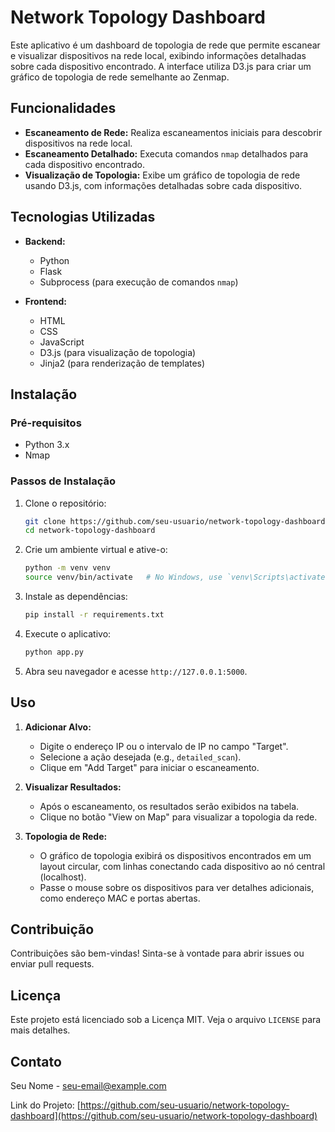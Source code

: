 # Network Topology Dashboard

Este aplicativo é um dashboard de topologia de rede que permite escanear e visualizar dispositivos na rede local, exibindo informações detalhadas sobre cada dispositivo encontrado. A interface utiliza D3.js para criar um gráfico de topologia de rede semelhante ao Zenmap.

## Funcionalidades

- **Escaneamento de Rede:** Realiza escaneamentos iniciais para descobrir dispositivos na rede local.
- **Escaneamento Detalhado:** Executa comandos `nmap` detalhados para cada dispositivo encontrado.
- **Visualização de Topologia:** Exibe um gráfico de topologia de rede usando D3.js, com informações detalhadas sobre cada dispositivo.

## Tecnologias Utilizadas

- **Backend:**
  - Python
  - Flask
  - Subprocess (para execução de comandos `nmap`)

- **Frontend:**
  - HTML
  - CSS
  - JavaScript
  - D3.js (para visualização de topologia)
  - Jinja2 (para renderização de templates)

## Instalação

### Pré-requisitos

- Python 3.x
- Nmap

### Passos de Instalação

1. Clone o repositório:
    ```sh
    git clone https://github.com/seu-usuario/network-topology-dashboard.git
    cd network-topology-dashboard
    ```

2. Crie um ambiente virtual e ative-o:
    ```sh
    python -m venv venv
    source venv/bin/activate   # No Windows, use `venv\Scripts\activate`
    ```

3. Instale as dependências:
    ```sh
    pip install -r requirements.txt
    ```

4. Execute o aplicativo:
    ```sh
    python app.py
    ```

5. Abra seu navegador e acesse `http://127.0.0.1:5000`.

## Uso

1. **Adicionar Alvo:**
   - Digite o endereço IP ou o intervalo de IP no campo "Target".
   - Selecione a ação desejada (e.g., `detailed_scan`).
   - Clique em "Add Target" para iniciar o escaneamento.

2. **Visualizar Resultados:**
   - Após o escaneamento, os resultados serão exibidos na tabela.
   - Clique no botão "View on Map" para visualizar a topologia da rede.

3. **Topologia de Rede:**
   - O gráfico de topologia exibirá os dispositivos encontrados em um layout circular, com linhas conectando cada dispositivo ao nó central (localhost).
   - Passe o mouse sobre os dispositivos para ver detalhes adicionais, como endereço MAC e portas abertas.

## Contribuição

Contribuições são bem-vindas! Sinta-se à vontade para abrir issues ou enviar pull requests.

## Licença

Este projeto está licenciado sob a Licença MIT. Veja o arquivo `LICENSE` para mais detalhes.

## Contato

Seu Nome - [seu-email@example.com](mailto:seu-email@example.com)

Link do Projeto: [https://github.com/seu-usuario/network-topology-dashboard](https://github.com/seu-usuario/network-topology-dashboard)
